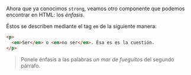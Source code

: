 Ahora que ya conocimos `strong`, veamos otro componente que podemos encontrar en HTML: los _énfasis_. 

Éstos se describen mediante el tag `em` de la siguiente manera:

```html
<p>
  <em>Ser</em> o <em>no ser</em>. Ésa es es la cuestión.   
</p>
```

> Ponele énfasis a las palabras _un mar de fueguitos_ del segundo párrafo. 
